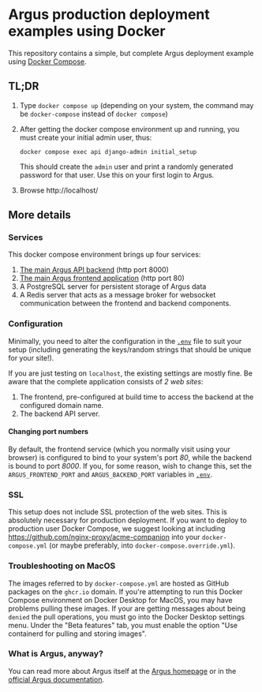 # Argus production deployment examples using Docker

This repository contains a simple, but complete Argus deployment example using
[Docker Compose](https://docs.docker.com/compose/).

## TL;DR

1. Type `docker compose up` (depending on your system, the command may be
   `docker-compose` instead of `docker compose`)

2. After getting the docker compose environment up and running, you must create
   your initial admin user, thus:

   ```
   docker compose exec api django-admin initial_setup
   ```

   This should create the `admin` user and print a randomly generated password for
   that user. Use this on your first login to Argus.

3. Browse http://localhost/

## More details

### Services

This docker compose environment brings up four services:

1. [The main Argus API backend](https://github.com/Uninett/Argus) (http port 8000)
2. [The main Argus frontend application](https://github.com/Uninett/Argus-frontend) (http port 80)
3. A PostgreSQL server for persistent storage of Argus data
4. A Redis server that acts as a message broker for websocket communication
   between the frontend and backend components.

### Configuration

Minimally, you need to alter the configuration in the [`.env`](./.env) file to suit your
setup (including generating the keys/random strings that should be unique for
your site!).

If you are just testing on `localhost`, the existing settings are mostly fine. Be
aware that the complete application consists of *2 web sites*:

1. The frontend, pre-configured at build time to access the backend at the
   configured domain name.
2. The backend API server.

#### Changing port numbers

By default, the frontend service (which you normally visit using your browser)
is configured to bind to your system's port *80*, while the backend is bound to
port *8000*. If you, for some reason, wish to change this, set the
`ARGUS_FRONTEND_PORT` and `ARGUS_BACKEND_PORT` variables in [`.env`](./.env).

### SSL

This setup does not include SSL protection of the web sites. This is absolutely
necessary for production deployment. If you want to deploy to production user
Docker Compose, we suggest looking at including
https://github.com/nginx-proxy/acme-companion into your `docker-compose.yml`
(or maybe preferably, into `docker-compose.override.yml`).

### Troubleshooting on MacOS

The images referred to by `docker-compose.yml` are hosted as GitHub packages on
the `ghcr.io` domain.  If you're attempting to run this Docker Compose
environment on Docker Desktop for MacOS, you may have problems pulling these
images. If your are getting messages about being `denied` the pull operations,
you must go into the Docker Desktop settings menu. Under the "Beta features"
tab, you must enable the option "Use containerd for pulling and storing
images".


### What is Argus, anyway?

You can read more about Argus itself at the [Argus homepage](https://network.geant.org/argus/) or in the [official Argus documentation](https://argus-server.readthedocs.io/en/latest/).
